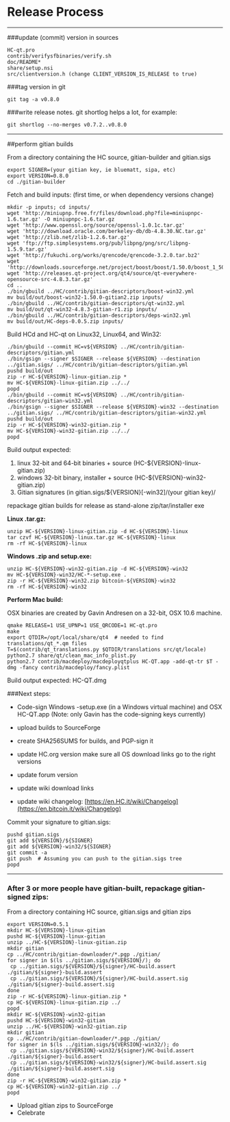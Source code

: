 Release Process
====================

* * *

###update (commit) version in sources


	HC-qt.pro
	contrib/verifysfbinaries/verify.sh
	doc/README*
	share/setup.nsi
	src/clientversion.h (change CLIENT_VERSION_IS_RELEASE to true)

###tag version in git

	git tag -a v0.8.0

###write release notes. git shortlog helps a lot, for example:

	git shortlog --no-merges v0.7.2..v0.8.0

* * *

##perform gitian builds

 From a directory containing the HC source, gitian-builder and gitian.sigs
  
	export SIGNER=(your gitian key, ie bluematt, sipa, etc)
	export VERSION=0.8.0
	cd ./gitian-builder

 Fetch and build inputs: (first time, or when dependency versions change)

	mkdir -p inputs; cd inputs/
	wget 'http://miniupnp.free.fr/files/download.php?file=miniupnpc-1.6.tar.gz' -O miniupnpc-1.6.tar.gz
	wget 'http://www.openssl.org/source/openssl-1.0.1c.tar.gz'
	wget 'http://download.oracle.com/berkeley-db/db-4.8.30.NC.tar.gz'
	wget 'http://zlib.net/zlib-1.2.6.tar.gz'
	wget 'ftp://ftp.simplesystems.org/pub/libpng/png/src/libpng-1.5.9.tar.gz'
	wget 'http://fukuchi.org/works/qrencode/qrencode-3.2.0.tar.bz2'
	wget 'http://downloads.sourceforge.net/project/boost/boost/1.50.0/boost_1_50_0.tar.bz2'
	wget 'http://releases.qt-project.org/qt4/source/qt-everywhere-opensource-src-4.8.3.tar.gz'
	cd ..
	./bin/gbuild ../HC/contrib/gitian-descriptors/boost-win32.yml
	mv build/out/boost-win32-1.50.0-gitian2.zip inputs/
	./bin/gbuild ../HC/contrib/gitian-descriptors/qt-win32.yml
	mv build/out/qt-win32-4.8.3-gitian-r1.zip inputs/
	./bin/gbuild ../HC/contrib/gitian-descriptors/deps-win32.yml
	mv build/out/HC-deps-0.0.5.zip inputs/

 Build HCd and HC-qt on Linux32, Linux64, and Win32:
  
	./bin/gbuild --commit HC=v${VERSION} ../HC/contrib/gitian-descriptors/gitian.yml
	./bin/gsign --signer $SIGNER --release ${VERSION} --destination ../gitian.sigs/ ../HC/contrib/gitian-descriptors/gitian.yml
	pushd build/out
	zip -r HC-${VERSION}-linux-gitian.zip *
	mv HC-${VERSION}-linux-gitian.zip ../../
	popd
	./bin/gbuild --commit HC=v${VERSION} ../HC/contrib/gitian-descriptors/gitian-win32.yml
	./bin/gsign --signer $SIGNER --release ${VERSION}-win32 --destination ../gitian.sigs/ ../HC/contrib/gitian-descriptors/gitian-win32.yml
	pushd build/out
	zip -r HC-${VERSION}-win32-gitian.zip *
	mv HC-${VERSION}-win32-gitian.zip ../../
	popd

  Build output expected:

  1. linux 32-bit and 64-bit binaries + source (HC-${VERSION}-linux-gitian.zip)
  2. windows 32-bit binary, installer + source (HC-${VERSION}-win32-gitian.zip)
  3. Gitian signatures (in gitian.sigs/${VERSION}[-win32]/(your gitian key)/

repackage gitian builds for release as stand-alone zip/tar/installer exe

**Linux .tar.gz:**

	unzip HC-${VERSION}-linux-gitian.zip -d HC-${VERSION}-linux
	tar czvf HC-${VERSION}-linux.tar.gz HC-${VERSION}-linux
	rm -rf HC-${VERSION}-linux

**Windows .zip and setup.exe:**

	unzip HC-${VERSION}-win32-gitian.zip -d HC-${VERSION}-win32
	mv HC-${VERSION}-win32/HC-*-setup.exe .
	zip -r HC-${VERSION}-win32.zip bitcoin-${VERSION}-win32
	rm -rf HC-${VERSION}-win32

**Perform Mac build:**

  OSX binaries are created by Gavin Andresen on a 32-bit, OSX 10.6 machine.

	qmake RELEASE=1 USE_UPNP=1 USE_QRCODE=1 HC-qt.pro
	make
	export QTDIR=/opt/local/share/qt4  # needed to find translations/qt_*.qm files
	T=$(contrib/qt_translations.py $QTDIR/translations src/qt/locale)
	python2.7 share/qt/clean_mac_info_plist.py
	python2.7 contrib/macdeploy/macdeployqtplus HC-QT.app -add-qt-tr $T -dmg -fancy contrib/macdeploy/fancy.plist

 Build output expected: HC-QT.dmg

###Next steps:

* Code-sign Windows -setup.exe (in a Windows virtual machine) and
  OSX HC-QT.app (Note: only Gavin has the code-signing keys currently)

* upload builds to SourceForge

* create SHA256SUMS for builds, and PGP-sign it

* update HC.org version
  make sure all OS download links go to the right versions

* update forum version

* update wiki download links

* update wiki changelog: [https://en.HC.it/wiki/Changelog](https://en.bitcoin.it/wiki/Changelog)

Commit your signature to gitian.sigs:

	pushd gitian.sigs
	git add ${VERSION}/${SIGNER}
	git add ${VERSION}-win32/${SIGNER}
	git commit -a
	git push  # Assuming you can push to the gitian.sigs tree
	popd

-------------------------------------------------------------------------

### After 3 or more people have gitian-built, repackage gitian-signed zips:

From a directory containing HC source, gitian.sigs and gitian zips

	export VERSION=0.5.1
	mkdir HC-${VERSION}-linux-gitian
	pushd HC-${VERSION}-linux-gitian
	unzip ../HC-${VERSION}-linux-gitian.zip
	mkdir gitian
	cp ../HC/contrib/gitian-downloader/*.pgp ./gitian/
	for signer in $(ls ../gitian.sigs/${VERSION}/); do
	 cp ../gitian.sigs/${VERSION}/${signer}/HC-build.assert ./gitian/${signer}-build.assert
	 cp ../gitian.sigs/${VERSION}/${signer}/HC-build.assert.sig ./gitian/${signer}-build.assert.sig
	done
	zip -r HC-${VERSION}-linux-gitian.zip *
	cp HC-${VERSION}-linux-gitian.zip ../
	popd
	mkdir HC-${VERSION}-win32-gitian
	pushd HC-${VERSION}-win32-gitian
	unzip ../HC-${VERSION}-win32-gitian.zip
	mkdir gitian
	cp ../HC/contrib/gitian-downloader/*.pgp ./gitian/
	for signer in $(ls ../gitian.sigs/${VERSION}-win32/); do
	 cp ../gitian.sigs/${VERSION}-win32/${signer}/HC-build.assert ./gitian/${signer}-build.assert
	 cp ../gitian.sigs/${VERSION}-win32/${signer}/HC-build.assert.sig ./gitian/${signer}-build.assert.sig
	done
	zip -r HC-${VERSION}-win32-gitian.zip *
	cp HC-${VERSION}-win32-gitian.zip ../
	popd

- Upload gitian zips to SourceForge
- Celebrate 
